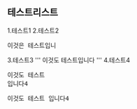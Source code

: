 ## 테스트리스트
1.테스트1
2.테스트2
<pre>이것은 테스트입니</pre>
3.테스트3
'''
이것도 테스트입니다
'''
4.테스트4
    <pre>이것도 테스트 입니다4</pre>
    <pre>이것도 테스트 입니다4</pre>
